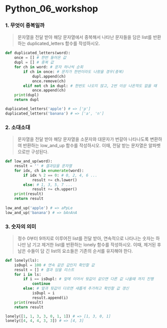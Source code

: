# Python_06_workshop



### 1. 무엇이 중복일까

> 문자열을 전달 받아 해당 문자열에서 중복해서 나타난 문자들을 담은 list를 반환하는
> duplicated_letters 함수를 작성하시오.

``` python
def duplicated_letters(word):
    once = [] # 한번 들어온 값
    dupl = [] # 중복 값
    for ch in word: # 문자 하나씩 순회
        if ch in once: # 문자가 한번이라도 나왔을 경우(중복)
            dupl.append(ch)
            once.remove(ch)
        elif not ch in dupl: # 한번도 나오지 않고, 2번 이상 나온적도 없을 때
            once.append(ch)
    print(dupl)
    return dupl 

duplicated_letters('apple') # => ['p']
duplicated_letters('banana') # => ['a', 'n']
```



### 2. 소대소대
> 문자열을 전달 받아 해당 문자열을 소문자와 대문자가 번갈아 나타나도록 변환하여
> 반환하는 low_and_up 함수를 작성하시오. 이때, 전달 받는 문자열은 알파벳으로만
> 구성된다.

```python
def low_and_up(word):
    result = '' # 결과담을 문자열
    for idx, ch in enumerate(word):
        if idx % 2 == 0: # 0, 2, 4, 6 ...
            result += ch.lower()
        else: # 1, 3, 5, 7 ...
            result += ch.upper()
    print(result)    
    return result
            
low_and_up('apple') # => aPpLe
low_and_up('banana') # => bAnAnA
```



### 3. 숫자의 의미

> 정수 0부터 9까지로 이루어진 list를 전달 받아, 연속적으로 나타나는 숫자는 하나만 남
> 기고 제거한 list를 반환하는 lonely 함수를 작성하시오. 이때, 제거된 후 남은 수들이 담
> 긴 list의 요소들은 기존의 순서를 유지해야 한다.

```python
def lonely(ls):
    isDupl = 100 # 연속 같은 값인지 확인할 값
    result = [] # 결과 담을 리스트
    for i in ls:
        if i == isDupl: # 앞에 이어서 뒷값이 같으면 다른 값 나올때 까지 진행
            continue
        else: # 앞과 뒷값이 다르면 새롭게 추가하고 확인할 값 갱신
            isDupl = i
            result.append(i)
    print(result)
    return result

lonely([1, 1, 3, 3, 0, 1, 1]) # => [1, 3, 0, 1]
lonely([4, 4, 4, 3, 3]) # => [4, 3]
```



